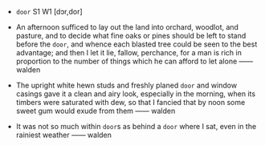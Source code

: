 - `door` S1 W1 [dɔr,dor]



-  An afternoon sufficed to lay out the land into orchard, woodlot, and pasture, and to decide what fine oaks or pines should be left to stand before the `door`, and whence each blasted tree could be seen to the best advantage; and then I let it lie, fallow, perchance, for a man is rich in proportion to the number of things which he can afford to let alone —— walden

-  The upright white hewn studs and freshly planed `door` and window casings gave it a clean and airy look, especially in the morning, when its timbers were saturated with dew, so that I fancied that by noon some sweet gum would exude from them —— walden

-  It was not so much within `door`s as behind a `door` where I sat, even in the rainiest weather —— walden